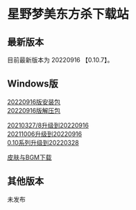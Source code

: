 # 星野梦美东方杀下载站

## 最新版本

目前最新版本为 20220916 【0.10.7】。

## Windows版

[20220916版安装包](https://touhousatsu-1251389155.cos.ap-shanghai.myqcloud.com/20220916/TouhouSatsu.exe)  
[20220916版解压包](https://touhousatsu-1251389155.cos.ap-shanghai.myqcloud.com/20220916/TouhouSatsu%5Bv0.10.7%5D0916-full.7z)

[20210327/8升级到20220916](https://touhousatsu-1251389155.cos.ap-shanghai.myqcloud.com/20220916/TouhouSatsu%5Bv0.10%5D20220328to20220916.7z)  
[20211006升级到20220916](https://touhousatsu-1251389155.cos.ap-shanghai.myqcloud.com/20220916/TouhouSatsu%5Bv0.10%5D20211006to20220916.7z)  
[0.10系列升级到20220328](https://touhousatsu-1251389155.cos.ap-shanghai.myqcloud.com/20220916/TouhouSatsu%5Bv0.10%5D20201212to20220916.7z)

[皮肤与BGM下载](heroskinAndBgm.md)

## 其他版本

未发布
